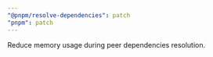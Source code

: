 ```yaml
---
"@pnpm/resolve-dependencies": patch
"pnpm": patch
---
```


Reduce memory usage during peer dependencies resolution.
